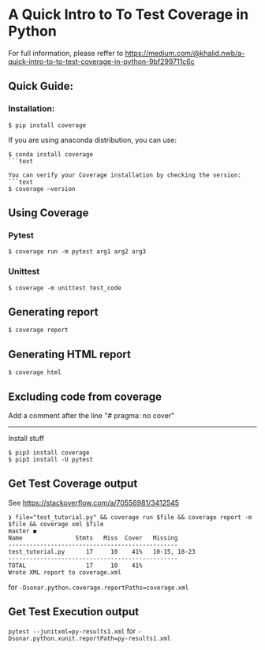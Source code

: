 # A Quick Intro to To Test Coverage in Python
For full information, please reffer to https://medium.com/@khalid.nwb/a-quick-intro-to-to-test-coverage-in-python-9bf299711c6c
## Quick Guide:
### Installation:
```text
$ pip install coverage
```
If you are using anaconda distribution, you can use:
```text
$ conda install coverage
```text

You can verify your Coverage installation by checking the version:
```text
$ coverage –version
```

## Using Coverage
### Pytest
```text
$ coverage run -m pytest arg1 arg2 arg3
```

### Unittest
```text
$ coverage -m unittest test_code
```

## Generating report
```text
$ coverage report
```

## Generating HTML report
```text
$ coverage html
```
## Excluding code from coverage
Add a comment after the line "# pragma: no cover"


------
Install stuff
```text
$ pip3 install coverage
$ pip3 install -U pytest
```

## Get Test Coverage output
See https://stackoverflow.com/a/70556981/3412545
```text
❯ file="test_tutorial.py" && coverage run $file && coverage report -m $file && coverage xml $file                                                                                                                                                           master ◼
Name               Stmts   Miss  Cover   Missing
------------------------------------------------
test_tutorial.py      17     10    41%   10-15, 18-23
------------------------------------------------
TOTAL                 17     10    41%
Wrote XML report to coverage.xml
```
for
`-Dsonar.python.coverage.reportPaths=coverage.xml`

## Get Test Execution output
`pytest --junitxml=py-results1.xml`
for
`-Dsonar.python.xunit.reportPath=py-results1.xml`
